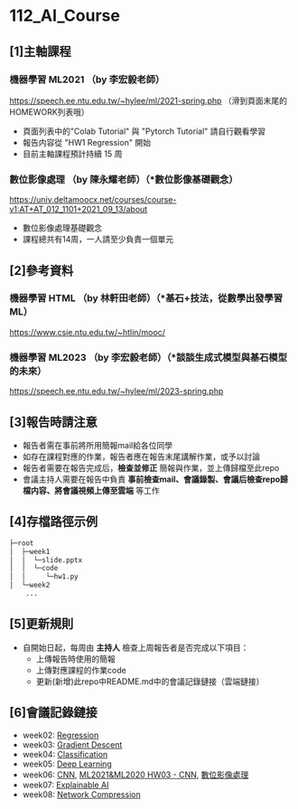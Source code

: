 # 112_AI_Course

## [1]主軸課程 
### 機器學習 ML2021 （by 李宏毅老師）
https://speech.ee.ntu.edu.tw/~hylee/ml/2021-spring.php （滑到頁面末尾的HOMEWORK列表哦）
- 頁面列表中的"Colab Tutorial" 與 "Pytorch Tutorial" 請自行觀看學習
- 報告内容從 "HW1 Regression" 開始
- 目前主軸課程預計持續 15 周

### 數位影像處理 （by 陳永耀老師）（*數位影像基礎觀念）
https://univ.deltamoocx.net/courses/course-v1:AT+AT_012_1101+2021_09_13/about
- 數位影像處理基礎觀念
- 課程總共有14周，一人請至少負責一個單元

## [2]參考資料

### 機器學習 HTML （by 林軒田老師）（*基石+技法，從數學出發學習ML）
https://www.csie.ntu.edu.tw/~htlin/mooc/

### 機器學習 ML2023 （by 李宏毅老師）（*談談生成式模型與基石模型的未來）
https://speech.ee.ntu.edu.tw/~hylee/ml/2023-spring.php

## [3]報告時請注意
- 報告者需在事前將所用簡報mail給各位同學
- 如存在課程對應的作業，報告者應在報告末尾講解作業，或予以討論
- 報告者需要在報告完成后，**檢查並修正** 簡報與作業，並上傳歸檔至此repo
- 會議主持人需要在報告中負責 **事前檢查mail、會議錄製、會議后檢查repo歸檔内容、將會議視頻上傳至雲端** 等工作

## [4]存檔路徑示例
```bash
├─root
│  ├─week1
│  │  └─slide.pptx
│  │  └─code
│  │     └─hw1.py
│  └─week2
	...
```

## [5]更新規則
- 自開始日起，每周由 **主持人** 檢查上周報告者是否完成以下項目：
	- 上傳報告時使用的簡報
	- 上傳對應課程的作業code
	- 更新(新增)此repo中README.md中的會議記錄鏈接（雲端鏈接）

## [6]會議記錄鏈接
- week02: [Regression](https://drive.google.com/file/d/1FcV4Eidj8GbkbB5Lr4RWfk3kg4Fqz3cr/view?usp=share_link)
- week03: [Gradient Descent](https://drive.google.com/file/d/1GrQuSP6CrGMjV5BfndGuwasM4EDT-hp0/view?usp=share_link)
- week04: [Classification](https://drive.google.com/file/d/1FTAWXsRBNnqW0Gk-YFlrousnaefRiv16/view?usp=share_link)
- week05: [Deep Learning](https://drive.google.com/file/d/1Q4O3n2f6XHjqmpssK8rG0cjqwT5e3VMc/view?usp=share_link)
- week06: [CNN](https://drive.google.com/file/d/1KLVwj5bnveTdbTKsf7NuIB24qnfHIgjS/view?usp=drive_link), [ML2021&ML2020 HW03 - CNN](https://drive.google.com/file/d/1uZUVKKUZVtoUa9QXxzucAdA9umG7QulC/view?usp=drive_link), [數位影像處理](https://drive.google.com/file/d/1C2uVXD_DlrZj6ZYWjnzByFMC9pFON5V8/view?usp=drive_link)
- week07: [Explainable AI](https://drive.google.com/file/d/17ZAMYBjdrcWyAraU1eRmcMjIzaYKqeGD/view?usp=drive_link)
- week08: [Network Compression](https://drive.google.com/file/d/1IY6MMGIcnTz07-7-sZFj6Nb5eW8EzIkY/view?usp=sharing)


